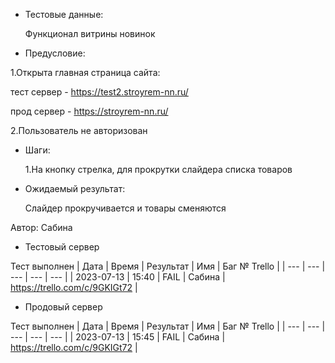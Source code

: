 * Тестовые данные:

   Функционал витрины новинок
 
* Предусловие:

 1.Открыта главная страница сайта:
 
 тест сервер - https://test2.stroyrem-nn.ru/
 
 прод сервер - https://stroyrem-nn.ru/
 
 2.Пользователь не авторизован
 
* Шаги:

  1.На кнопку стрелка, для прокрутки слайдера  списка товаров

* Ожидаемый результат:

   Слайдер прокручивается и товары сменяются


Автор: Сабина

* Тестовый сервер 

Тест выполнен
| Дата | Время | Результат | Имя | Баг № Trello |
| --- | --- | --- | --- | --- |
| 2023-07-13 | 15:40 | FAIL | Сабина | https://trello.com/c/9GKIGt72 | 

* Продовый сервер

Тест выполнен
| Дата | Время | Результат | Имя | Баг № Trello |
| --- | --- | --- | --- | --- |
| 2023-07-13 | 15:45 | FAIL | Сабина | https://trello.com/c/9GKIGt72 | 
